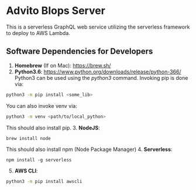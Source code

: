 # Advito Blops Server

This is a serverless GraphQL web service utilizing the serverless framework to deploy
to AWS Lambda.

## Software Dependencies for Developers
1. **Homebrew** (If on Mac): https://brew.sh/
2. **Python3.6**: https://www.python.org/downloads/release/python-366/
Python3 can be used using the *python3* command.
Invoking pip is done via:
```bash
python3 -m pip install <some_lib>
```
You can also invoke venv via:
```bash
python3 -m venv <path/to/local_python>
```
This should also install pip.
3. **NodeJS**:
```bash
brew install node
```
This should also install npm (Node Package Manager)
4. **Serverless**:
```
npm install -g serverless
```
5. **AWS CLI**:
```bash
python3 -m pip install awscli
```
